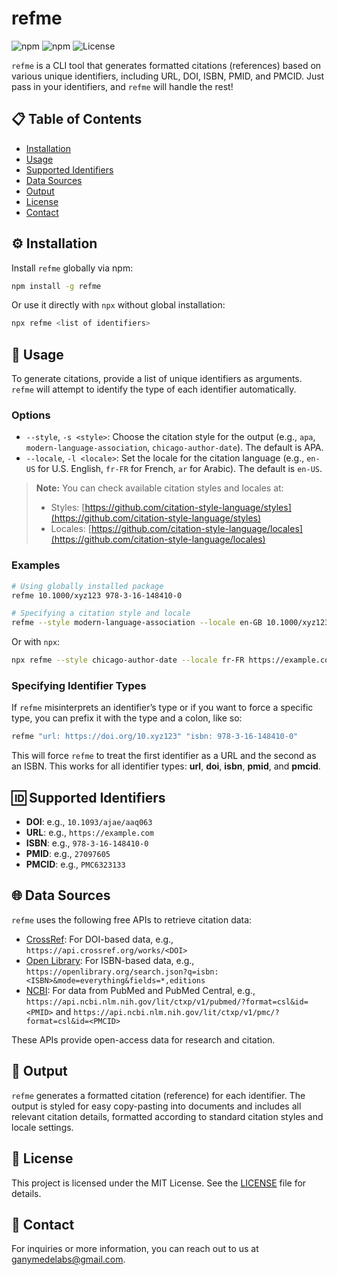 # refme

![npm](https://img.shields.io/npm/v/refme)
![npm](https://img.shields.io/npm/dw/refme)
![License](https://img.shields.io/npm/l/refme)

`refme` is a CLI tool that generates formatted citations (references) based on various unique identifiers, including URL, DOI, ISBN, PMID, and PMCID. Just pass in your identifiers, and `refme` will handle the rest!

## 📋 Table of Contents

-   [Installation](#-installation)
-   [Usage](#-usage)
-   [Supported Identifiers](#-supported-identifiers)
-   [Data Sources](#-data-sources)
-   [Output](#-output)
-   [License](#-license)
-   [Contact](#-contact)

## ⚙️ Installation

Install `refme` globally via npm:

```bash
npm install -g refme
```

Or use it directly with `npx` without global installation:

```bash
npx refme <list of identifiers>
```

## 🚀 Usage

To generate citations, provide a list of unique identifiers as arguments. `refme` will attempt to identify the type of each identifier automatically.

### Options

-   `--style`, `-s <style>`: Choose the citation style for the output (e.g., `apa`, `modern-language-association`, `chicago-author-date`). The default is APA.
-   `--locale`, `-l <locale>`: Set the locale for the citation language (e.g., `en-US` for U.S. English, `fr-FR` for French, `ar` for Arabic). The default is `en-US`.

> **Note:** You can check available citation styles and locales at:
>
> -   Styles: [https://github.com/citation-style-language/styles](https://github.com/citation-style-language/styles)
> -   Locales: [https://github.com/citation-style-language/locales](https://github.com/citation-style-language/locales)

### Examples

```bash
# Using globally installed package
refme 10.1000/xyz123 978-3-16-148410-0

# Specifying a citation style and locale
refme --style modern-language-association --locale en-GB 10.1000/xyz123
```

Or with `npx`:

```bash
npx refme --style chicago-author-date --locale fr-FR https://example.com/article
```

### Specifying Identifier Types

If `refme` misinterprets an identifier’s type or if you want to force a specific type, you can prefix it with the type and a colon, like so:

```bash
refme "url: https://doi.org/10.xyz123" "isbn: 978-3-16-148410-0"
```

This will force `refme` to treat the first identifier as a URL and the second as an ISBN. This works for all identifier types: **url**, **doi**, **isbn**, **pmid**, and **pmcid**.

## 🆔 Supported Identifiers

-   **DOI**: e.g., `10.1093/ajae/aaq063`
-   **URL**: e.g., `https://example.com`
-   **ISBN**: e.g., `978-3-16-148410-0`
-   **PMID**: e.g., `27097605`
-   **PMCID**: e.g., `PMC6323133`

## 🌐 Data Sources

`refme` uses the following free APIs to retrieve citation data:

-   [CrossRef](https://www.crossref.org/documentation/retrieve-metadata/rest-api/): For DOI-based data, e.g., `https://api.crossref.org/works/<DOI>`
-   [Open Library](https://openlibrary.org/developers/api): For ISBN-based data, e.g., `https://openlibrary.org/search.json?q=isbn:<ISBN>&mode=everything&fields=*,editions`
-   [NCBI](https://api.ncbi.nlm.nih.gov/lit/ctxp/): For data from PubMed and PubMed Central, e.g., `https://api.ncbi.nlm.nih.gov/lit/ctxp/v1/pubmed/?format=csl&id=<PMID>` and `https://api.ncbi.nlm.nih.gov/lit/ctxp/v1/pmc/?format=csl&id=<PMCID>`

These APIs provide open-access data for research and citation.

## 📄 Output

`refme` generates a formatted citation (reference) for each identifier. The output is styled for easy copy-pasting into documents and includes all relevant citation details, formatted according to standard citation styles and locale settings.

## 📜 License

This project is licensed under the MIT License. See the [LICENSE](LICENSE) file for details.

## 📧 Contact

For inquiries or more information, you can reach out to us at [ganymedelabs@gmail.com](mailto:ganymedelabs@gmail.com).
